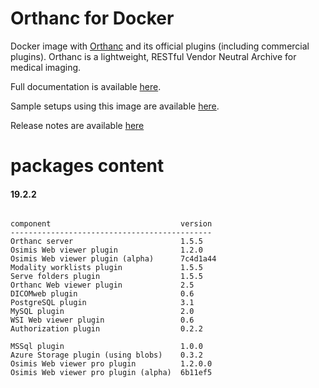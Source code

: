 # Orthanc for Docker
Docker image with [Orthanc](http://www.orthanc-server.com/) and its official plugins (including commercial plugins). Orthanc is a lightweight, RESTful Vendor Neutral Archive for medical imaging.

Full documentation is available [here](https://osimis.atlassian.net/wiki/spaces/OKB/pages/26738689/How+to+use+osimis+orthanc+Docker+images).

Sample setups using this image are available [here](https://bitbucket.org/osimis/orthanc-setup-samples/).

Release notes are available [here](https://bitbucket.org/osimis/orthanc-builder/src/master/release-notes-docker-images.txt)


# packages content

#### 19.2.2
```

component                             version
---------------------------------------------
Orthanc server                        1.5.5
Osimis Web viewer plugin              1.2.0
Osimis Web viewer plugin (alpha)      7c4d1a44
Modality worklists plugin             1.5.5
Serve folders plugin                  1.5.5
Orthanc Web viewer plugin             2.5
DICOMweb plugin                       0.6
PostgreSQL plugin                     3.1
MySQL plugin                          2.0
WSI Web viewer plugin                 0.6
Authorization plugin                  0.2.2

MSSql plugin                          1.0.0
Azure Storage plugin (using blobs)    0.3.2
Osimis Web viewer pro plugin          1.2.0.0
Osimis Web viewer pro plugin (alpha)  6b11ef5
```
